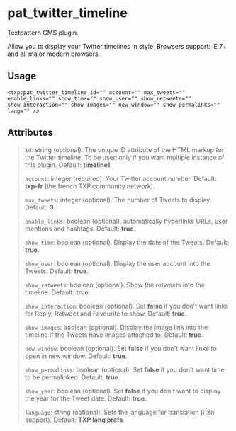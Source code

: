 # pat_twitter_timeline

Textpattern CMS plugin.

Allow you to display your Twitter timelines in style. Browsers support: IE 7+ and all major modern browsers.

## Usage

    <txp:pat_twitter_timeline id="" account="" max_tweets="" enable_links="" show_time="" show_user="" show_retweets="" show_interaction="" show_images="" new_window="" show_permalinks="" lang="" />


## Attributes

>    `id`: string (optional). The unique ID attribute of the HTML markup for the Twitter timeline. To be used only if you want multiple instance of this plugin. Default: __timeline1__.
> 
>    `account`: integer (required). Your Twitter account number. Default: __txp-fr__ (the french TXP community network).
> 
>    `max_tweets`: integer (optional). The number of Tweets to display. Default: __3__.
> 
>    `enable_links`: boolean (optional). automatically hyperlinks URLs, user mentions and hashtags. Default: __true__.
> 
>    `show_time`: boolean (optional). Display the date of the Tweets. Default: __true__.
> 
>    `show_user`: boolean (optional). Display the user account into the Tweets. Default: __true__.
> 
>    `show_retweets`: boolean (optional). Show the retweets into the timeline. Default: __true__.
> 
>    `show_interaction`: boolean (optional). Set __false__ if you don't want links for Reply, Retweet and Favourite to show. Default: __true__.
> 
>    `show_images`: boolean (optional). Display the image link into the timeline if the Tweets have images attached to. Default: __true__.
> 
>    `new_window`: boolean (optional). Set __false__ if you don't want links to open in new window. Default: __true__.
> 
>    `show_permalinks`: boolean (optional). Set __false__ if you don't want time to be permalinked. Default: __true__.
> 
>    `show_year`: boolean (optional). Set __false__ if you don't want to display the year for the Tweet date. Default: __true__.
> 
>    `language`: string (optional). Sets the language for translation (i18n support). Default: __TXP lang prefs__.
> 

